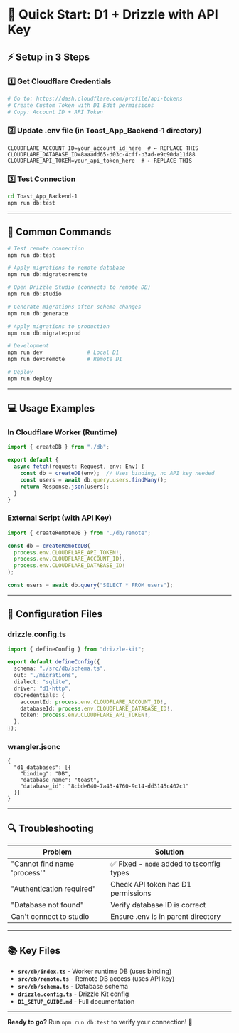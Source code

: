 # 🚀 Quick Start: D1 + Drizzle with API Key

## ⚡ Setup in 3 Steps

### 1️⃣ Get Cloudflare Credentials
```bash
# Go to: https://dash.cloudflare.com/profile/api-tokens
# Create Custom Token with D1 Edit permissions
# Copy: Account ID + API Token
```

### 2️⃣ Update .env file (in Toast_App_Backend-1 directory)
```env
CLOUDFLARE_ACCOUNT_ID=your_account_id_here  # ← REPLACE THIS
CLOUDFLARE_DATABASE_ID=8aaadd65-d03c-4cff-b3ad-e9c90da11f88
CLOUDFLARE_API_TOKEN=your_api_token_here  # ← REPLACE THIS
```

### 3️⃣ Test Connection
```bash
cd Toast_App_Backend-1
npm run db:test
```

---

## 📝 Common Commands

```bash
# Test remote connection
npm run db:test

# Apply migrations to remote database
npm run db:migrate:remote

# Open Drizzle Studio (connects to remote DB)
npm run db:studio

# Generate migrations after schema changes
npm run db:generate

# Apply migrations to production
npm run db:migrate:prod

# Development
npm run dev              # Local D1
npm run dev:remote       # Remote D1

# Deploy
npm run deploy
```

---

## 💻 Usage Examples

### In Cloudflare Worker (Runtime)
```typescript
import { createDB } from "./db";

export default {
  async fetch(request: Request, env: Env) {
    const db = createDB(env);  // Uses binding, no API key needed
    const users = await db.query.users.findMany();
    return Response.json(users);
  }
}
```

### External Script (with API Key)
```typescript
import { createRemoteDB } from "./db/remote";

const db = createRemoteDB(
  process.env.CLOUDFLARE_API_TOKEN!,
  process.env.CLOUDFLARE_ACCOUNT_ID!,
  process.env.CLOUDFLARE_DATABASE_ID!
);

const users = await db.query("SELECT * FROM users");
```

---

## 🔧 Configuration Files

### drizzle.config.ts
```typescript
import { defineConfig } from "drizzle-kit";

export default defineConfig({
  schema: "./src/db/schema.ts",
  out: "./migrations",
  dialect: "sqlite",
  driver: "d1-http",
  dbCredentials: {
    accountId: process.env.CLOUDFLARE_ACCOUNT_ID!,
    databaseId: process.env.CLOUDFLARE_DATABASE_ID!,
    token: process.env.CLOUDFLARE_API_TOKEN!,
  },
});
```

### wrangler.jsonc
```jsonc
{
  "d1_databases": [{
    "binding": "DB",
    "database_name": "toast",
    "database_id": "8cbde640-7a43-4760-9c14-dd3145c402c1"
  }]
}
```

---

## 🔍 Troubleshooting

| Problem | Solution |
|---------|----------|
| "Cannot find name 'process'" | ✅ Fixed - `node` added to tsconfig types |
| "Authentication required" | Check API token has D1 permissions |
| "Database not found" | Verify database ID is correct |
| Can't connect to studio | Ensure .env is in parent directory |

---

## 📚 Key Files

- **`src/db/index.ts`** - Worker runtime DB (uses binding)
- **`src/db/remote.ts`** - Remote DB access (uses API key)
- **`src/db/schema.ts`** - Database schema
- **`drizzle.config.ts`** - Drizzle Kit config
- **`D1_SETUP_GUIDE.md`** - Full documentation

---

**Ready to go?** Run `npm run db:test` to verify your connection! 🎉
